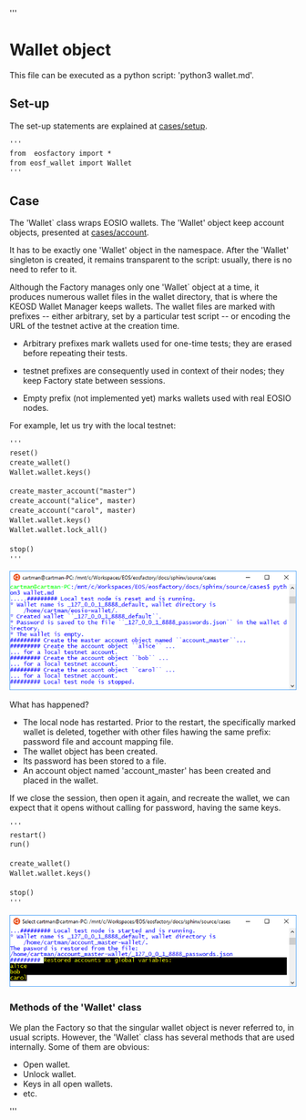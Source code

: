 '''
# Wallet object

This file can be executed as a python script: 'python3 wallet.md'.

## Set-up

The set-up statements are explained at <a href="setup.html">cases/setup</a>.

```md
'''
from  eosfactory import *
from eosf_wallet import Wallet
'''
```

## Case

The 'Wallet` class wraps EOSIO wallets. The 'Wallet' object keep account 
objects, presented at <a href="account.html">cases/account</a>.

It has to be exactly one 'Wallet' object in the namespace. After the 'Wallet' 
singleton is created, it remains transparent to the script: usually, there 
is no need to refer to it.

Although the Factory manages only one 'Wallet` object at a time, it produces numerous wallet files in the wallet directory, that is where the KEOSD Wallet Manager keeps wallets. The wallet files are marked with prefixes -- either arbitrary, set by a particular test script -- or encoding the URL of the testnet active at the creation time.

*   Arbitrary prefixes mark wallets used for one-time tests; they are erased before repeating their tests.

*   testnet prefixes are consequently used in context of their nodes; they keep Factory state between sessions.

*   Empty prefix (not implemented yet) marks wallets used with real EOSIO nodes.

For example, let us try with the local testnet:
```md
'''
reset()
create_wallet()
Wallet.wallet.keys()

create_master_account("master")
create_account("alice", master)
create_account("carol", master)
Wallet.wallet.keys()
Wallet.wallet.lock_all()

stop()
'''
```
<img src="wallet_images/local_wallet.png" 
    onerror="this.src='../../../source/cases/wallet_images/local_wallet.png'"   
    width="720px"/>

What has happened?

* The local node has restarted. Prior to the restart, the specifically marked wallet is deleted, together with other files hawing the same prefix: password file and account mapping file.
* The wallet object has been created.
* Its password has been stored to a file.
* An account object named 'account_master' has been created and placed in
    the wallet.

If we close the session, then open it again, and recreate the wallet, we can
expect that it opens without calling for password, having the same keys.

```md
'''
restart()
run()

create_wallet()
Wallet.wallet.keys()

stop()
'''
```

<img src="wallet_images/local_wallet_reopen.png" 
    onerror="this.src='../../../source/cases/wallet_images/local_wallet_reopen.png'" 
    width="720px"/>

### Methods of the 'Wallet' class

We plan the Factory so that the singular wallet object is never referred to, in
usual scripts. However, the 'Wallet` class has several methods that are used
internally. Some of them are obvious:

* Open wallet.
* Unlock wallet.
* Keys in all open wallets.
* etc.

'''
